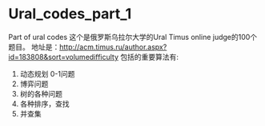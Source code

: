 # Ural_codes_part_1
 Part of ural codes
 这个是俄罗斯乌拉尔大学的Ural Timus online judge的100个题目。
 地址是：http://acm.timus.ru/author.aspx?id=183808&sort=volumedifficulty
 包括的重要算法有:
 1. 动态规划 0-1问题
 2. 博弈问题
 3. 树的各种问题
 4. 各种排序，查找
 5. 并查集
